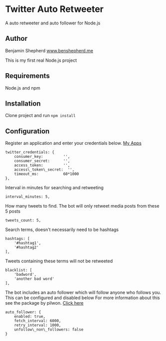 # Twitter Auto Retweeter
A auto retweeter and auto follower for Node.js 

## Author
Benjamin Shepherd
www.benshepherd.me

This is my first real Node.js project

## Requirements
Node.js and npm

## Installation
Clone project and run `npm install`

## Configuration

Register an application and enter your credentials below. [My Apps](https://apps.twitter.com/)

    twitter_credentials: {  
        consumer_key:         '',  
        consumer_secret:      '',  
        access_token:         '',  
        access\_token\_secret:  '',  
        timeout_ms:           60*1000  
    },

Interval in minutes for searching and retweeting

    interval_minutes: 5,

How many tweets to find. The bot will only retweet media posts from these 5 posts

    tweets_count: 5,

Search terms, doesn't necessarily need to be hashtags

    hashtags: [  
        '#hashtag1',  
        '#hashtag2'  
    ],
Tweets containing these terms will not be retweeted

    blacklist: [  
        'badword',  
        'another bad word'  
    ],

The bot includes an auto follower which will follow anyone who follows you. This can be configured and disabled below
For more information about this see the package by pilwon. [Click here](https://github.com/pilwon/node-twitter-autofollow-bot)

    auto_follower: {  
        enabled: true,  
        fetch_interval: 6000,  
        retry_interval: 1000,  
        unfollow\_non\_followers: false  
    }
